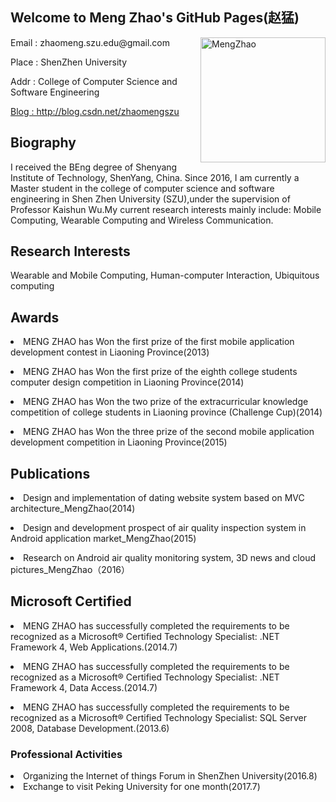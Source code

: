 
## Welcome to Meng Zhao's GitHub Pages(赵猛)


<img src="https://MengZhao2017.github.io/zm.jpg" width="200" height="200" align="right" alt="MengZhao"/>


<p align="left">Email : zhaomeng.szu.edu@gmail.com</p>
<p align="left">Place : ShenZhen University</p>
<p align="left">Addr : College of Computer Science and Software Engineering </p>
<p><a href=" http://blog.csdn.net/zhaomengszu">Blog : http://blog.csdn.net/zhaomengszu</a></p>



## Biography
I received the BEng degree of Shenyang Institute of Technology, ShenYang, China. Since 2016, I am currently a Master student in the college of computer science and software engineering in Shen Zhen University (SZU),under the supervision of Professor Kaishun Wu.My current research interests mainly include: Mobile Computing, Wearable Computing and Wireless Communication. 


## Research Interests
Wearable and Mobile Computing, Human-computer Interaction, Ubiquitous computing

## Awards
<p><li>MENG ZHAO has Won the first prize of the first mobile application development contest in Liaoning Province(2013)</li></p>
<p><li>MENG ZHAO has Won the first prize of the eighth college students computer design competition in Liaoning Province(2014)</li></p>
<p><li>MENG ZHAO has Won the two prize of the extracurricular knowledge competition of college students in Liaoning province (Challenge Cup)(2014)</li></p>
<p><li>MENG ZHAO has Won the three prize of the second mobile application development competition in Liaoning Province(2015)</li></p>

## Publications
<p><li>Design and implementation of dating website system based on MVC architecture_MengZhao(2014)</li></p>
<p><li>Design and development prospect of air quality inspection system in Android application market_MengZhao(2015)</li></p>
<p><li>Research on Android air quality monitoring system, 3D news and cloud pictures_MengZhao（2016）</li></P>


## Microsoft Certified
<p><li> MENG ZHAO has successfully completed the requirements to be recognized as a Microsoft® Certified Technology
Specialist: .NET Framework 4, Web Applications.(2014.7)</li></p>
<p><li> MENG ZHAO has successfully completed the requirements to be recognized as a Microsoft® Certified Technology
Specialist: .NET Framework 4, Data Access.(2014.7)</li></p>
<p><li> MENG ZHAO has successfully completed the requirements to be recognized as a Microsoft® Certified Technology
Specialist: SQL Server 2008, Database Development.(2013.6)</li></p>

### Professional Activities
<li>Organizing the Internet of things Forum in ShenZhen University(2016.8)</li>
<li>Exchange to visit Peking University for one month(2017.7)</li>
